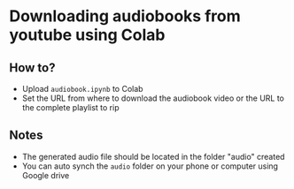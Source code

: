 # Downloading audiobooks from youtube using Colab

## How to?

- Upload ```audiobook.ipynb``` to Colab
- Set the URL from where to download the audiobook video or the URL to the complete playlist to rip


## Notes

- The generated audio file should be located in the folder "audio" created
- You can auto synch the ```audio``` folder on your phone or computer using Google drive
